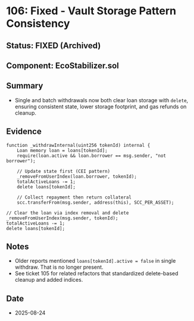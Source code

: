 # 106: Fixed - Vault Storage Pattern Consistency

## Status: FIXED (Archived)

## Component: EcoStabilizer.sol

## Summary

- Single and batch withdrawals now both clear loan storage with `delete`, ensuring consistent state, lower storage footprint, and gas refunds on cleanup.

## Evidence

```192:201:contracts/EcoStabilizer.sol
function _withdrawInternal(uint256 tokenId) internal {
    Loan memory loan = loans[tokenId];
    require(loan.active && loan.borrower == msg.sender, "not borrower");

    // Update state first (CEI pattern)
    _removeFromUserIndex(loan.borrower, tokenId);
    totalActiveLoans -= 1;
    delete loans[tokenId];

    // Collect repayment then return collateral
    scc.transferFrom(msg.sender, address(this), SCC_PER_ASSET);
```

```332:336:contracts/EcoStabilizer.sol
// Clear the loan via index removal and delete
_removeFromUserIndex(msg.sender, tokenId);
totalActiveLoans -= 1;
delete loans[tokenId];
```

## Notes

- Older reports mentioned `loans[tokenId].active = false` in single withdraw. That is no longer present.
- See ticket 105 for related refactors that standardized delete-based cleanup and added indices.

## Date

- 2025-08-24
